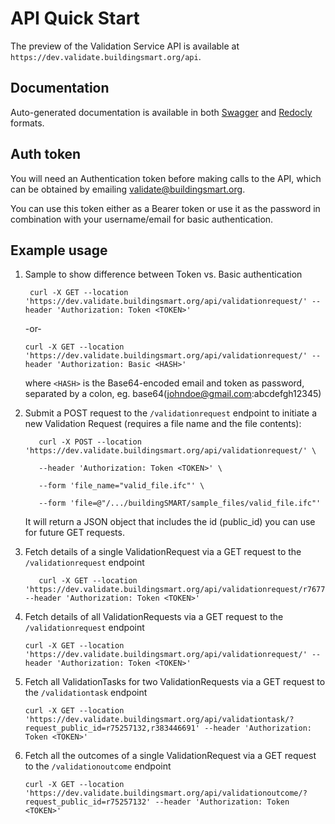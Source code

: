 # API Quick Start


The preview of the Validation Service API is available at `https://dev.validate.buildingsmart.org/api`.

## Documentation

Auto-generated documentation is available in both
[Swagger](https://dev.validate.buildingsmart.org/api/swagger-ui) 
and
[Redocly](https://dev.validate.buildingsmart.org/api/redoc)
formats.

## Auth token

You will need an Authentication token before making calls to the API, 
which can be obtained by emailing [validate@buildingsmart.org](mailto:validate@buildingsmart.org).

You can use this token either as a Bearer token or use it as the password in combination with your username/email for basic authentication.

## Example usage

1. Sample to show difference between Token vs. Basic authentication

    ``` shell
     curl -X GET --location 'https://dev.validate.buildingsmart.org/api/validationrequest/' --header 'Authorization: Token <TOKEN>'
    ```

    -or-

    ```shell
    curl -X GET --location 'https://dev.validate.buildingsmart.org/api/validationrequest/' --header 'Authorization: Basic <HASH>'
    ```

    where `<HASH>` is the Base64-encoded email and token as password, separated by a colon, eg. base64(johndoe@gmail.com:abcdefgh12345)

2. Submit a POST request to the `/validationrequest` endpoint to initiate a new Validation Request (requires a file name and the file contents):

   ```shell
      curl -X POST --location 'https://dev.validate.buildingsmart.org/api/validationrequest/' \

      --header 'Authorization: Token <TOKEN>' \

      --form 'file_name="valid_file.ifc"' \

      --form 'file=@"/.../buildingSMART/sample_files/valid_file.ifc"'
   ```

   It will return a JSON object that includes the id (public_id) you can use for future GET requests.

3. Fetch details of a single ValidationRequest via a GET request to the `/validationrequest` endpoint

   ```shell
      curl -X GET --location 'https://dev.validate.buildingsmart.org/api/validationrequest/r767775526' --header 'Authorization: Token <TOKEN>'
   ```

4. Fetch details of all ValidationRequests via a GET request to the `/validationrequest` endpoint

   ```shell
   curl -X GET --location 'https://dev.validate.buildingsmart.org/api/validationrequest/' --header 'Authorization: Token <TOKEN>'
   ```

5. Fetch all ValidationTasks for two ValidationRequests via a GET request to the `/validationtask` endpoint

   ```shell
   curl -X GET --location 'https://dev.validate.buildingsmart.org/api/validationtask/?request_public_id=r75257132,r383446691' --header 'Authorization: Token <TOKEN>'
   ```
   
6. Fetch all the outcomes of a single ValidationRequest via a GET request to the `/validationoutcome` endpoint

   ```shell
   curl -X GET --location 'https://dev.validate.buildingsmart.org/api/validationoutcome/?request_public_id=r75257132' --header 'Authorization: Token <TOKEN>'
   ```
